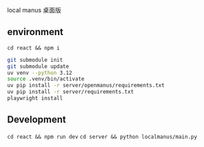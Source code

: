 local manus 桌面版

## environment 

`cd react && npm i`

```bash
git submodule init
git submodule update
uv venv --python 3.12
source .venv/bin/activate
uv pip install -r server/openmanus/requirements.txt
uv pip install -r server/requirements.txt
playwright install
```

## Development

`cd react && npm run dev`
`cd server && python localmanus/main.py`
